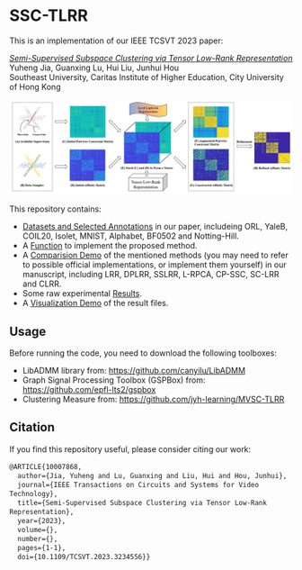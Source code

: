# SSC-TLRR
This is an implementation of our IEEE TCSVT 2023 paper:

[*Semi-Supervised Subspace Clustering via Tensor Low-Rank Representation*](https://arxiv.org/abs/2205.10481)<br />
Yuheng Jia, Guanxing Lu, Hui Liu, Junhui Hou<br />
Southeast University, Caritas Institute of Higher Education, City University of Hong Kong

![image](image/illustration.png)

This repository contains:

- [Datasets and Selected Annotations](data) in our paper, includeing ORL, YaleB, COIL20, Isolet, MNIST, Alphabet, BF0502 and Notting-Hill.
- A [Function](tlrr_tnn_new.m) to implement the proposed method.
- A [Comparision Demo](demo_parallel.m) of the mentioned methods (you may need to refer to possible official implementations, or implement them yourself) in our manuscript, including LRR, DPLRR, SSLRR, L-RPCA, CP-SSC, SC-LRR and CLRR.
- Some raw experimental [Results](result).
- A [Visualization Demo](Visualization_demo_parallel.m) of the result files.

## Usage

Before running the code, you need to download the following toolboxes:
- LibADMM library from: https://github.com/canyilu/LibADMM
- Graph Signal Processing Toolbox (GSPBox) from: https://github.com/epfl-lts2/gspbox
- Clustering Measure from: https://github.com/jyh-learning/MVSC-TLRR

## Citation

If you find this repository useful, please consider citing our work:

```
@ARTICLE{10007868,
  author={Jia, Yuheng and Lu, Guanxing and Liu, Hui and Hou, Junhui},
  journal={IEEE Transactions on Circuits and Systems for Video Technology}, 
  title={Semi-Supervised Subspace Clustering via Tensor Low-Rank Representation}, 
  year={2023},
  volume={},
  number={},
  pages={1-1},
  doi={10.1109/TCSVT.2023.3234556}}
  ```

